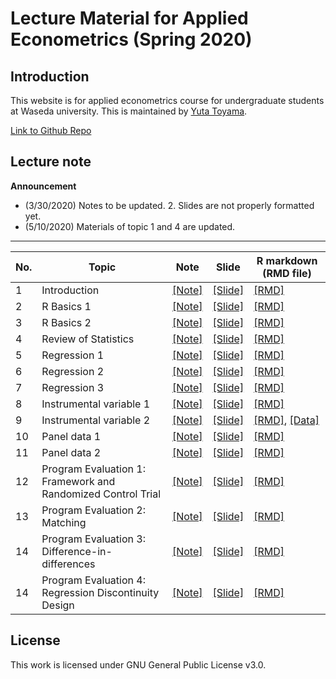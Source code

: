 # Lecture Material for Applied Econometrics (Spring 2020)

## Introduction
This website is for applied econometrics course for undergraduate students at Waseda university. 
This is maintained by [Yuta Toyama](https://yutatoyama.github.io/). 

[Link to Github Repo](https://github.com/yutatoyama/AppliedEconometrics2020)

## Lecture note 

**Announcement**
- (3/30/2020) Notes to be updated. 2. Slides are not properly formatted yet. 
- (5/10/2020) Materials of topic 1 and 4 are updated.

---


| No. | Topic                   | Note                                                    | Slide                                                   | R markdown (RMD file)                                             |
|-----|-------------------------|---------------------------------------------------------|---------------------------------------------------------|--------------------------------------------------------|
| 1   | Introduction            | [[Note]](01_Introduction/Introduction.html)             | [[Slide]](01_Introduction/Introduction.pdf)             | [[RMD]](01_Introduction/Introduction.Rmd)             |
| 2   | R Basics 1              | [[Note]](02_RIntro/programmingR1.html)                  | [[Slide]](02_RIntro/programmingR1.pdf)                  | [[RMD]](02_RIntro/programmingR1.Rmd)                  |
| 3   | R Basics 2              | [[Note]](02_RIntro/programmingR2.html)                  | [[Slide]](02_RIntro/programmingR2.pdf)                  | [[RMD]](02_RIntro/programmingR2.Rmd)                  |
| 4   | Review of Statistics    | [[Note]](03_Stat/Statistics.html)                       | [[Slide]](03_Stat/Statistics.pdf)                       | [[RMD]](03_Stat/Statistics.Rmd)                       |
| 5   | Regression 1            | [[Note]](04_Regression/Regression1.html)                | [[Slide]](04_Regression/Regression1.pdf)                | [[RMD]](04_Regression/Regression1.Rmd)                |
| 6   | Regression 2            | [[Note]](04_Regression/Regression2.html)                | [[Slide]](04_Regression/Regression2.pdf)                | [[RMD]](04_Regression/Regression2.Rmd)                |
| 7   | Regression 3            | [[Note]](04_Regression/Regression3.html)                | [[Slide]](04_Regression/Regression3.pdf)                | [[RMD]](04_Regression/Regression3.Rmd)                |
| 8   | Instrumental variable 1 | [[Note]](05_IV/IV1.html)                                | [[Slide]](05_IV/IV1.pdf)                                | [[RMD]](05_IV/IV1.Rmd)                                |
| 9   | Instrumental variable 2 | [[Note]](05_IV/IV2.html)                                | [[Slide]](05_IV/IV2.pdf)                                | [[RMD]](05_IV/IV2.Rmd), [[Data]](05_IV/Data_IVregression.zip)                                |
| 10  | Panel data 1            | [[Note]](06_Panel/Panel1.html)                          | [[Slide]](06_Panel/Panel1.pdf)                          | [[RMD]](06_Panel/Panel1.Rmd)                          |
| 11  | Panel data 2            | [[Note]](06_Panel/Panel2.html)                          | [[Slide]](06_Panel/Panel2.pdf)                          | [[RMD]](06_Panel/Panel2.Rmd)                          |
| 12  | Program Evaluation 1: Framework and Randomized Control Trial    | [[Note]](07_ProgramEvaluation/PE1_RCT.html)  | [[Slide]](07_ProgramEvaluation/PE1_RCT.pdf)  | [[RMD]](07_ProgramEvaluation/PE1_RCT.Rmd)  |
| 13  | Program Evaluation 2: Matching   | [[Note]](07_ProgramEvaluation/PE2_Matching.html)  | [[Slide]](07_ProgramEvaluation/PE2_Matching.pdf)  | [[RMD]](07_ProgramEvaluation/PE2_Matching.Rmd)  |
| 14  | Program Evaluation 3: Difference-in-differences   | [[Note]](07_ProgramEvaluation/PE3_DID.html)  | [[Slide]](07_ProgramEvaluation/PE3_DID.pdf)  | [[RMD]](07_ProgramEvaluation/PE3_DID.Rmd)  |
| 14  | Program Evaluation 4: Regression Discontinuity Design   | [[Note]](07_ProgramEvaluation/PE4_RD.html)  | [[Slide]](07_ProgramEvaluation/PE4_RD.pdf)  | [[RMD]](07_ProgramEvaluation/PE4_RD.Rmd)  |

## License
This work is licensed under GNU General Public License v3.0.